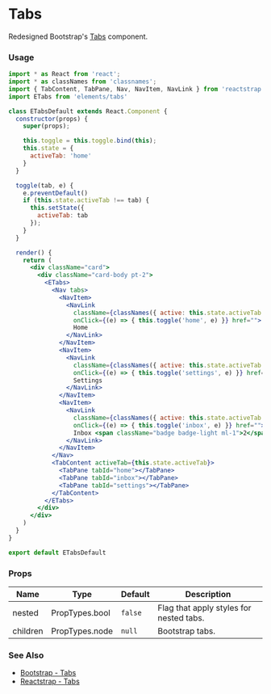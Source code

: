 # Tabs

Redesigned Bootstrap's [Tabs](http://getbootstrap.com/docs/4.0/components/navs/#tabs) component.

<!-- STORY -->

### Usage

```js
import * as React from 'react';
import * as classNames from 'classnames';
import { TabContent, TabPane, Nav, NavItem, NavLink } from 'reactstrap'
import ETabs from 'elements/tabs'
```
```jsx
class ETabsDefault extends React.Component {
  constructor(props) {
    super(props);

    this.toggle = this.toggle.bind(this);
    this.state = {
      activeTab: 'home'
    }
  }

  toggle(tab, e) {
    e.preventDefault()
    if (this.state.activeTab !== tab) {
      this.setState({
        activeTab: tab
      });
    }
  }

  render() {
    return (
      <div className="card">
        <div className="card-body pt-2">
          <ETabs>
            <Nav tabs>
              <NavItem>
                <NavLink
                  className={classNames({ active: this.state.activeTab === 'home' })}
                  onClick={(e) => { this.toggle('home', e) }} href="">
                  Home
                </NavLink>
              </NavItem>
              <NavItem>
                <NavLink
                  className={classNames({ active: this.state.activeTab === 'settings' })}
                  onClick={(e) => { this.toggle('settings', e) }} href="">
                  Settings
                </NavLink>
              </NavItem>
              <NavItem>
                <NavLink
                  className={classNames({ active: this.state.activeTab === 'inbox' })}
                  onClick={(e) => { this.toggle('inbox', e) }} href="">
                  Inbox <span className="badge badge-light ml-1">2</span>
                </NavLink>
              </NavItem>
            </Nav>
            <TabContent activeTab={this.state.activeTab}>
              <TabPane tabId="home"></TabPane>
              <TabPane tabId="inbox"></TabPane>
              <TabPane tabId="settings"></TabPane>
            </TabContent>
          </ETabs>
        </div>
      </div>
    )
  }
}

export default ETabsDefault
```

### Props

| Name     | Type           | Default | Description |
|----------|----------------|---------|-------------|
| nested   | PropTypes.bool | `false` | Flag that apply styles for nested tabs. |
| children | PropTypes.node | `null`  | Bootstrap tabs. |


### See Also
- [Bootstrap - Tabs](http://getbootstrap.com/docs/4.0/components/navs/#tabs)
- [Reactstrap - Tabs](https://reactstrap.github.io/components/tabs/)
